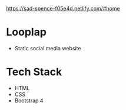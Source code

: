https://sad-spence-f05e4d.netlify.com/#home

# Looplap

- Static social media website

# Tech Stack

- HTML
- CSS
- Bootstrap 4
